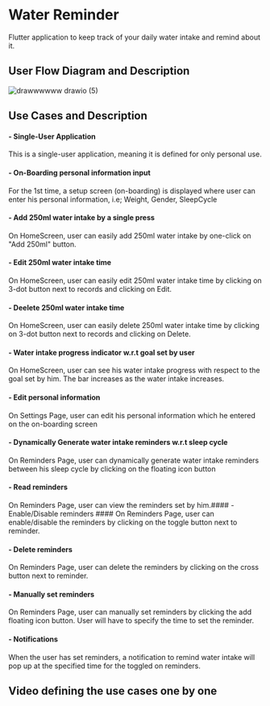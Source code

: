 # Water Reminder

Flutter application to keep track of your daily water intake and remind about it.


## User Flow Diagram and Description
![drawwwwww drawio (5)](https://user-images.githubusercontent.com/108008682/185394211-1426fdd6-76af-4172-847c-48fb88c1e17e.png)


## Use Cases and Description

#### - Single-User Application ####
This is a single-user application, meaning it is defined for only personal use.
#### - On-Boarding personal information input ####
For the 1st time, a setup screen (on-boarding) is displayed where user can enter his personal information, i.e; Weight, Gender, SleepCycle 
#### - Add 250ml water intake by a single press ####
On HomeScreen, user can easily add 250ml water intake by one-click on "Add 250ml" button.
#### - Edit 250ml water intake time ####
On HomeScreen, user can easily edit 250ml water intake time by clicking on 3-dot button next to records and clicking on Edit.
#### - Deelete 250ml water intake time ####
On HomeScreen, user can easily delete 250ml water intake time by clicking on 3-dot button next to records and clicking on Delete.
#### - Water intake progress indicator w.r.t goal set by user ####
On HomeScreen, user can see his water intake progress with respect to the goal set by him. The bar increases as the water intake increases.
#### - Edit personal information ####
On Settings Page, user can edit his personal information which he entered on the on-boarding screen
#### - Dynamically Generate water intake reminders w.r.t sleep cycle ####
On Reminders Page, user can dynamically generate water intake reminders between his sleep cycle by clicking on the floating icon button
#### - Read reminders ####
On Reminders Page, user can view the reminders set by him.#### - Enable/Disable reminders ####
On Reminders Page, user can enable/disable the reminders by clicking on the toggle button next to reminder.
#### - Delete reminders ####
On Reminders Page, user can delete the reminders by clicking on the cross button next to reminder.
#### - Manually set reminders ####
On Reminders Page, user can manually set reminders by clicking the add floating icon button. User will have to specify the time to set the reminder.
#### - Notifications ####
When the user has set reminders, a notification to remind water intake will pop up at the specified time for the toggled on reminders.

## Video defining the use cases one by one

